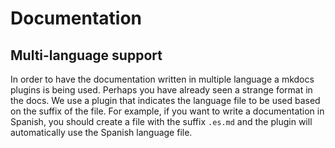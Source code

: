 # Documentation

## Multi-language support
In order to have the documentation written in multiple language a mkdocs plugins is being used. Perhaps you have already seen a strange format in the docs. We use a plugin that indicates the language file to be used based on the suffix of the file. For example, if you want to write a documentation in Spanish, you should create a file with the suffix `.es.md` and the plugin will automatically use the Spanish language file.